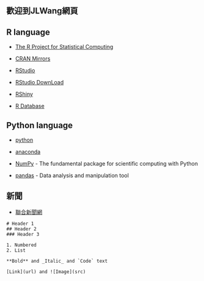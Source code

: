 ## 歡迎到JLWang網頁

## R language

- [The R Project for Statistical Computing](https://www.r-project.org/)
- [CRAN Mirrors](https://cran.r-project.org/mirrors.html)

- [RStudio](https://rstudio.com/products/rstudio/)
- [RStudio DownLoad](https://rstudio.com/products/rstudio/download/#download)
- [RShiny](https://shiny.rstudio.com/)

- [R Database](https://db.rstudio.com/)


## Python language

- [python](https://www.python.org/)
- [anaconda](https://www.anaconda.com/products/individual)

- [NumPy](https://numpy.org/) - The fundamental package for scientific computing with Python
- [pandas](https://pandas.pydata.org/) - Data analysis and manipulation tool


## 新聞

- [聯合新聞網](https://udn.com/news/index)

```
# Header 1
## Header 2
### Header 3

1. Numbered
2. List

**Bold** and _Italic_ and `Code` text

[Link](url) and ![Image](src)
```

